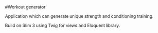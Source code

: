 #Workout generator

Application which can generate unique strength and conditioning training.

Build on Slim 3 using Twig for views and Eloquent library.
